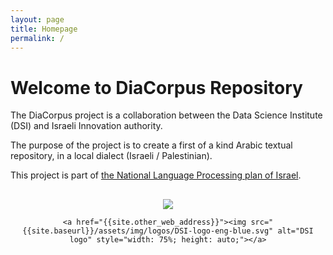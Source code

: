 ```yaml
---
layout: page
title: Homepage
permalink: /
---
```


# Welcome to DiaCorpus Repository

The DiaCorpus project is a collaboration between the Data Science Institute (DSI) and Israeli Innovation authority. 

The purpose of the project is to create a first of a kind Arabic textual repository, in a local dialect (Israeli / Palestinian).

This project is part of [the National Language Processing plan of Israel](https://ar.nationalplanil.ai/).


<div style="text-align:center; margin-top:30px; margin-bottom:20px;">
    <a href="https://innovationisrael.org.il/"><img src="{{site.baseurl}}/assets/img/logos/800px-Israel-Innovation-Authority-logo.png" /></a>
    <!--
    <a href="https://www.runi.ac.il/en/research-institutes/business/dsi/"><img src="{{site.baseurl}}/assets/img/logos/800px-DSI-logo-eng-blue.png" /></a>
    <a href="{{site.other_web_address}}">{% include DSI-logo-eng-blue.svg %}</a>
    -->
    
    <a href="{{site.other_web_address}}"><img src="{{site.baseurl}}/assets/img/logos/DSI-logo-eng-blue.svg" alt="DSI logo" style="width: 75%; height: auto;"></a>
</div>